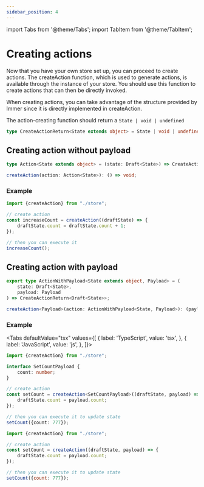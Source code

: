 ```yaml
---
sidebar_position: 4
---
```


import Tabs from '@theme/Tabs';
import TabItem from '@theme/TabItem';

# Creating actions

Now that you have your own store set up, you can proceed to create actions. The createAction function, which is used to
generate actions, is available through the instance of your store. You should use this function to create actions that
can then be directly invoked.

When creating actions, you can take advantage of the structure provided by Immer since it is directly implemented in
createAction.

The action-creating function should return a `State | void | undefined`

```typescript
type CreateActionReturn<State extends object> = State | void | undefined;
```

## Creating action without payload

```typescript
type Action<State extends object> = (state: Draft<State>) => CreateActionReturn<Draft<State>>;

createAction(action: Action<State>): () => void;
```

### Example

```typescript
import {createAction} from "./store";

// create action
const increaseCount = createAction((draftState) => {
	draftState.count = draftState.count + 1;
});

// then you can execute it
increaseCount();
```


## Creating action with payload

```typescript
export type ActionWithPayload<State extends object, Payload> = (
    state: Draft<State>,
    payload: Payload
) => CreateActionReturn<Draft<State>>;

createAction<Payload>(action: ActionWithPayload<State, Payload>): (payload: Payload) => void;
```

### Example

<Tabs
defaultValue="tsx"
values={[
{ label: 'TypeScript', value: 'tsx', },
{ label: 'JavaScript', value: 'js', },
]}>

  <TabItem value="tsx">

```typescript
import {createAction} from "./store";

interface SetCountPayload {
    count: number;
}

// create action
const setCount = createAction<SetCountPayload>((draftState, payload) => {
    draftState.count = payload.count;
});

// then you can execute it to update state
setCount({count: 777});
```

  </TabItem>
  <TabItem value="js">

```javascript
import {createAction} from "./store";

// create action
const setCount = createAction((draftState, payload) => {
    draftState.count = payload.count;
});

// then you can execute it to update state
setCount({count: 777});
```

  </TabItem>
</Tabs>
